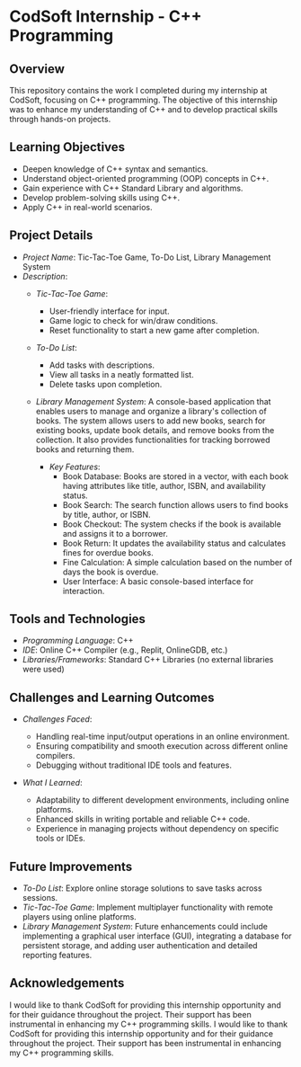 # CodSoft Internship - C++ Programming

## Overview

This repository contains the work I completed during my internship at CodSoft, focusing on C++ programming. The objective of this internship was to enhance my understanding of C++ and to develop practical skills through hands-on projects.

## Learning Objectives

- Deepen knowledge of C++ syntax and semantics.
- Understand object-oriented programming (OOP) concepts in C++.
- Gain experience with C++ Standard Library and algorithms.
- Develop problem-solving skills using C++.
- Apply C++ in real-world scenarios.

## Project Details

- *Project Name*: Tic-Tac-Toe Game, To-Do List, Library Management System
- *Description*:
   - *Tic-Tac-Toe Game*:
      - User-friendly interface for input.
      - Game logic to check for win/draw conditions.
      - Reset functionality to start a new game after completion.
  
  - *To-Do List*:
    - Add tasks with descriptions.
    - View all tasks in a neatly formatted list.
    - Delete tasks upon completion.
  
  - *Library Management System*: A console-based application that enables users to manage and organize a library's collection of books. The system allows users to add new books, search 
     for existing books, update book details, and remove books from the collection. It also provides functionalities for tracking borrowed books and returning them.
    - *Key Features*:
         - Book Database: Books are stored in a vector, with each book having attributes like title, author, ISBN, and availability status.
         - Book Search: The search function allows users to find books by title, author, or ISBN.
         - Book Checkout: The system checks if the book is available and assigns it to a borrower.
         - Book Return: It updates the availability status and calculates fines for overdue books.
         - Fine Calculation: A simple calculation based on the number of days the book is overdue.
         - User Interface: A basic console-based interface for interaction.

## Tools and Technologies

- *Programming Language*: C++
- *IDE*: Online C++ Compiler (e.g., Replit, OnlineGDB, etc.)
- *Libraries/Frameworks*: Standard C++ Libraries (no external libraries were used)

## Challenges and Learning Outcomes

- *Challenges Faced*:
  - Handling real-time input/output operations in an online environment.
  - Ensuring compatibility and smooth execution across different online compilers.
  - Debugging without traditional IDE tools and features.

- *What I Learned*:
  - Adaptability to different development environments, including online platforms.
  - Enhanced skills in writing portable and reliable C++ code.
  - Experience in managing projects without dependency on specific tools or IDEs.

## Future Improvements

- *To-Do List*: Explore online storage solutions to save tasks across sessions.
- *Tic-Tac-Toe Game*: Implement multiplayer functionality with remote players using online platforms.
- *Library Management System*: Future enhancements could include implementing a graphical user interface (GUI), integrating a database for persistent storage, and adding user authentication and detailed reporting features.

## Acknowledgements
I would like to thank CodSoft for providing this internship opportunity and for their guidance throughout the project. Their support has been instrumental in enhancing my C++ programming skills.
I would like to thank CodSoft for providing this internship opportunity and for their guidance throughout the project. Their support has been instrumental in enhancing my C++ programming skills.
